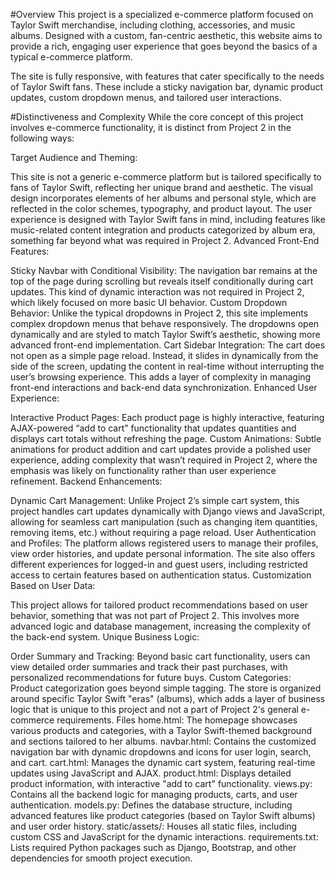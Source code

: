  #Overview
This project is a specialized e-commerce platform focused on Taylor Swift merchandise, including clothing, accessories, and music albums. Designed with a custom, fan-centric aesthetic, this website aims to provide a rich, engaging user experience that goes beyond the basics of a typical e-commerce platform.

The site is fully responsive, with features that cater specifically to the needs of Taylor Swift fans. These include a sticky navigation bar, dynamic product updates, custom dropdown menus, and tailored user interactions.

#Distinctiveness and Complexity
While the core concept of this project involves e-commerce functionality, it is distinct from Project 2 in the following ways:

Target Audience and Theming:

This site is not a generic e-commerce platform but is tailored specifically to fans of Taylor Swift, reflecting her unique brand and aesthetic. The visual design incorporates elements of her albums and personal style, which are reflected in the color schemes, typography, and product layout.
The user experience is designed with Taylor Swift fans in mind, including features like music-related content integration and products categorized by album era, something far beyond what was required in Project 2.
Advanced Front-End Features:

Sticky Navbar with Conditional Visibility: The navigation bar remains at the top of the page during scrolling but reveals itself conditionally during cart updates. This kind of dynamic interaction was not required in Project 2, which likely focused on more basic UI behavior.
Custom Dropdown Behavior: Unlike the typical dropdowns in Project 2, this site implements complex dropdown menus that behave responsively. The dropdowns open dynamically and are styled to match Taylor Swift’s aesthetic, showing more advanced front-end implementation.
Cart Sidebar Integration: The cart does not open as a simple page reload. Instead, it slides in dynamically from the side of the screen, updating the content in real-time without interrupting the user’s browsing experience. This adds a layer of complexity in managing front-end interactions and back-end data synchronization.
Enhanced User Experience:

Interactive Product Pages: Each product page is highly interactive, featuring AJAX-powered “add to cart” functionality that updates quantities and displays cart totals without refreshing the page.
Custom Animations: Subtle animations for product addition and cart updates provide a polished user experience, adding complexity that wasn’t required in Project 2, where the emphasis was likely on functionality rather than user experience refinement.
Backend Enhancements:

Dynamic Cart Management: Unlike Project 2’s simple cart system, this project handles cart updates dynamically with Django views and JavaScript, allowing for seamless cart manipulation (such as changing item quantities, removing items, etc.) without requiring a page reload.
User Authentication and Profiles: The platform allows registered users to manage their profiles, view order histories, and update personal information. The site also offers different experiences for logged-in and guest users, including restricted access to certain features based on authentication status.
Customization Based on User Data:

This project allows for tailored product recommendations based on user behavior, something that was not part of Project 2. This involves more advanced logic and database management, increasing the complexity of the back-end system.
Unique Business Logic:

Order Summary and Tracking: Beyond basic cart functionality, users can view detailed order summaries and track their past purchases, with personalized recommendations for future buys.
Custom Categories: Product categorization goes beyond simple tagging. The store is organized around specific Taylor Swift "eras" (albums), which adds a layer of business logic that is unique to this project and not a part of Project 2's general e-commerce requirements.
Files
home.html: The homepage showcases various products and categories, with a Taylor Swift-themed background and sections tailored to her albums.
navbar.html: Contains the customized navigation bar with dynamic dropdowns and icons for user login, search, and cart.
cart.html: Manages the dynamic cart system, featuring real-time updates using JavaScript and AJAX.
product.html: Displays detailed product information, with interactive "add to cart" functionality.
views.py: Contains all the backend logic for managing products, carts, and user authentication.
models.py: Defines the database structure, including advanced features like product categories (based on Taylor Swift albums) and user order history.
static/assets/: Houses all static files, including custom CSS and JavaScript for the dynamic interactions.
requirements.txt: Lists required Python packages such as Django, Bootstrap, and other dependencies for smooth project execution.


